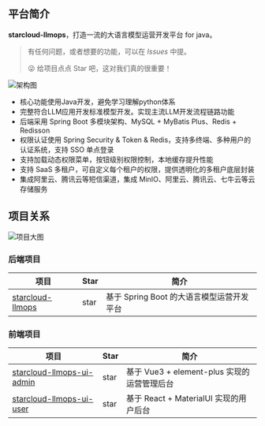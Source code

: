 ## 平台简介

**starcloud-llmops**，打造一流的大语言模型运营开发平台 for java。

> 有任何问题，或者想要的功能，可以在 _Issues_ 中提。
>
> 😜 给项目点点 Star 吧，这对我们真的很重要！

![架构图]()

* 核心功能使用Java开发，避免学习理解python体系
* 完整符合LLM应用开发标准模型开发。实现主流LLM开发流程链路功能
* 后端采用 Spring Boot 多模块架构、MySQL + MyBatis Plus、Redis + Redisson
* 权限认证使用 Spring Security & Token & Redis，支持多终端、多种用户的认证系统，支持 SSO 单点登录
* 支持加载动态权限菜单，按钮级别权限控制，本地缓存提升性能
* 支持 SaaS 多租户，可自定义每个租户的权限，提供透明化的多租户底层封装
* 集成阿里云、腾讯云等短信渠道，集成 MinIO、阿里云、腾讯云、七牛云等云存储服务

##  项目关系

![项目大图]()


### 后端项目


| 项目                    | Star | 简介                          |
|-----------------------|------|-----------------------------|
| [starcloud-llmops](https://github.com/Starcloud-Cloud/starcloud-llmops) | star | 基于 Spring Boot 的大语言模型运营开发平台 |

### 前端项目

| 项目                             | Star | 简介                            |
|--------------------------------|------|-------------------------------|
| [starcloud-llmops-ui-admin](https://github.com/Starcloud-Cloud/starcloud-llmops-ui-admin) | star | 基于 Vue3 + element-plus 实现的运营管理后台 |
| [starcloud-llmops-ui-user](https://github.com/Starcloud-Cloud/starcloud-llmops-ui-user)  | star | 基于 React + MaterialUI 实现的用户后台 |